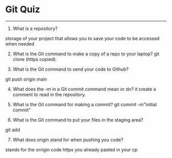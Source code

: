 # Git Quiz



---

1. What is a repository?

storage of your project that allows you to save your code to be accessed 
when needed

2. What is the Git command to make a copy of a repo to your laptop?
    git clone (https copied).
  

3. What is the Git command to send your code to Github?

 git push origin main

4. What does the -m in a Git commit command mean or do?
it create a comment to read in the repository.

5. What is the Git command for making a commit?
 git commit -m"initial commit"

6. What is the Git command to put your files in the staging area?

 git add

7. What does origin stand for when pushing you code?

 stands for the orrigin code https you already pasted in your cp
